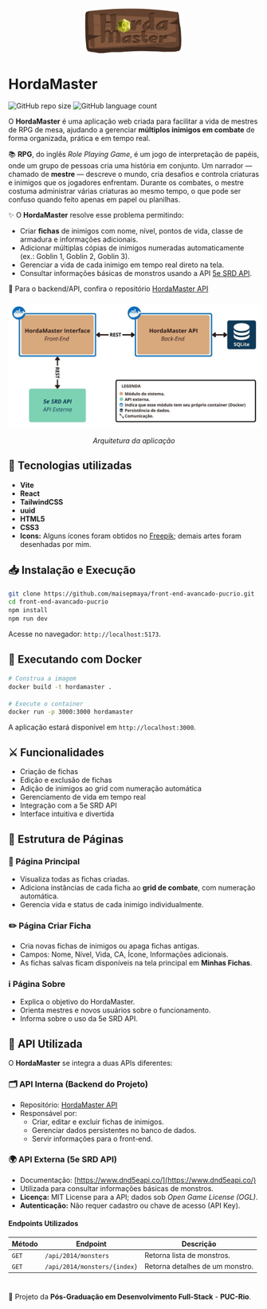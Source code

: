 <div align="center">
  <img src="src/assets/logo.png" alt="logo" width="200"/>
</div>

# HordaMaster 

![GitHub repo size](https://img.shields.io/github/repo-size/maisepmaya/front-end-avancado-pucrio?style=for-the-badge)
![GitHub language count](https://img.shields.io/github/languages/count/maisepmaya/front-end-avancado-pucrio?style=for-the-badge)

O **HordaMaster** é uma aplicação web criada para facilitar a vida de mestres de RPG de mesa, ajudando a gerenciar **múltiplos inimigos em combate** de forma organizada, prática e em tempo real.

📚 **RPG**, do inglês _Role Playing Game_, é um jogo de interpretação de papéis, onde um grupo de pessoas cria uma história em conjunto. Um narrador — chamado de **mestre** — descreve o mundo, cria desafios e controla criaturas e inimigos que os jogadores enfrentam. Durante os combates, o mestre costuma administrar várias criaturas ao mesmo tempo, o que pode ser confuso quando feito apenas em papel ou planilhas.

✨ O **HordaMaster** resolve esse problema permitindo:

- Criar **fichas** de inimigos com nome, nível, pontos de vida, classe de armadura e informações adicionais.
- Adicionar múltiplas cópias de inimigos numeradas automaticamente (ex.: Goblin 1, Goblin 2, Goblin 3).
- Gerenciar a vida de cada inimigo em tempo real direto na tela.
- Consultar informações básicas de monstros usando a API [5e SRD API](https://www.dnd5eapi.co/).

🔗 Para o backend/API, confira o repositório [HordaMaster API](https://github.com/maisepmaya/back-end-puc-rio-project/)

<div align="center" style="margin: 20px 0;">
  <img src="src/assets/architecture.png" alt="Arquitetura da Aplicação" width="700"/>
  <p><em>Arquitetura da aplicação</em></p>
</div>

## 🚀 Tecnologias utilizadas

- **Vite**
- **React**
- **TailwindCSS**
- **uuid**
- **HTML5**
- **CSS3**
- **Icons:** Alguns ícones foram obtidos no [Freepik](https://www.freepik.com/); demais artes foram desenhadas por mim.


## 📥 Instalação e Execução

```bash
git clone https://github.com/maisepmaya/front-end-avancado-pucrio.git
cd front-end-avancado-pucrio
npm install
npm run dev
````

Acesse no navegador: `http://localhost:5173`.

## 🐳 Executando com Docker

```bash
# Construa a imagem
docker build -t hordamaster .

# Execute o container
docker run -p 3000:3000 hordamaster
```
A aplicação estará disponível em `http://localhost:3000`.

## ⚔️ Funcionalidades

- Criação de fichas
- Edição e exclusão de fichas
- Adição de inimigos ao grid com numeração automática
- Gerenciamento de vida em tempo real
- Integração com a 5e SRD API
- Interface intuitiva e divertida


## 📂 Estrutura de Páginas

### 📌 Página Principal

* Visualiza todas as fichas criadas.
* Adiciona instâncias de cada ficha ao **grid de combate**, com numeração automática.
* Gerencia vida e status de cada inimigo individualmente.

### ✏️ Página Criar Ficha

* Cria novas fichas de inimigos ou apaga fichas antigas.
* Campos: Nome, Nível, Vida, CA, Ícone, Informações adicionais.
* As fichas salvas ficam disponíveis na tela principal em **Minhas Fichas**.

### ℹ️ Página Sobre

* Explica o objetivo do HordaMaster.
* Orienta mestres e novos usuários sobre o funcionamento.
* Informa sobre o uso da 5e SRD API.


## 🔗 API Utilizada

O **HordaMaster** se integra a duas APIs diferentes:

### 🗂️ API Interna (Backend do Projeto)
- Repositório: [HordaMaster API](https://github.com/maisepmaya/back-end-puc-rio-project/)
- Responsável por:
  - Criar, editar e excluir fichas de inimigos.
  - Gerenciar dados persistentes no banco de dados.
  - Servir informações para o front-end.

### 🌍 API Externa (5e SRD API)
- Documentação: [https://www.dnd5eapi.co/](https://www.dnd5eapi.co/)
- Utilizada para consultar informações básicas de monstros.
- **Licença:** MIT License para a API; dados sob _Open Game License (OGL)_.
- **Autenticação:** Não requer cadastro ou chave de acesso (API Key).

#### Endpoints Utilizados
| Método | Endpoint                     | Descrição                       |
| ------ | ---------------------------- | ------------------------------- |
| `GET`  | `/api/2014/monsters`         | Retorna lista de monstros.      |
| `GET`  | `/api/2014/monsters/{index}` | Retorna detalhes de um monstro. |

#

📜 Projeto da **Pós-Graduação em Desenvolvimento Full-Stack** - **PUC-Rio**.

